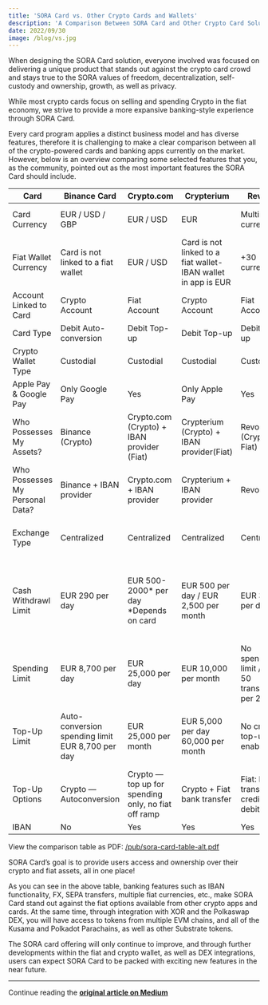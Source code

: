 ```yaml
---
title: 'SORA Card vs. Other Crypto Cards and Wallets'
description: 'A Comparison Between SORA Card and Other Crypto Card Solutions'
date: 2022/09/30
image: /blog/vs.jpg
---
```


When designing the SORA Card solution, everyone involved was focused on delivering a unique product that stands out against the crypto card crowd and stays true to the SORA values of freedom, decentralization, self-custody and ownership, growth, as well as privacy.

While most crypto cards focus on selling and spending Crypto in the fiat economy, we strive to provide a more expansive banking-style experience through SORA Card.

Every card program applies a distinct business model and has diverse features, therefore it is challenging to make a clear comparison between all of the crypto-powered cards and banking apps currently on the market. However, below is an overview comparing some selected features that you, as the community, pointed out as the most important features the SORA Card should include.

| Card                            | Binance Card                                     | Crypto.com                                          | Crypterium                                                    | Revolut                                       | SORA Card                                                                                                        |
| ------------------------------- | ------------------------------------------------ | --------------------------------------------------- | ------------------------------------------------------------- | --------------------------------------------- | ---------------------------------------------------------------------------------------------------------------- |
| Card Currency                   | EUR / USD / GBP                                  | EUR / USD                                           | EUR                                                           | Multi-currency                                | EUR (’22) <br>USD (Q2’23) <br>GBP (Q1‘23)                                                                        |
| Fiat Wallet Currency            | Card is not linked to a fiat wallet              | EUR / USD                                           | Card is not linked to a fiat wallet-IBAN wallet in app is EUR | +30 currencies                                | +25 currencies (Q1’23)                                                                                           |
| Account Linked to Card          | Crypto Account                                   | Fiat Account                                        | Crypto Account                                                | Fiat Account                                  | Fiat Account                                                                                                     |
| Card Type                       | Debit Auto-conversion                            | Debit Top-up                                        | Debit Тор-up                                                  | Debit Top-up                                  | Debit Top-up                                                                                                     |
| Crypto Wallet Type              | Custodial                                        | Custodial                                           | Custodial                                                     | Custodial                                     | Self-custodial                                                                                                   |
| Apple Pay & Google Pay          | Only Google Pay                                  | Yes                                                 | Only Apple Pay                                                | Yes                                           | Yes                                                                                                              |
| Who Possesses My Assets?        | Binance (Crypto)                                 | Crypto.com (Crypto) + IBAN provider (Fiat)          | Crypterium (Crypto) + IBAN provider(Fiat)                     | Revolut (Crypto + Fiat)                       | YOU (Crypto) + IBAN provider (Fiat)                                                                              |
| Who Possesses My Personal Data? | Binance + IBAN provider                          | Crypto.com + IBAN provider                          | Crypterium + IBAN provider                                    | Revolut                                       | YOU + IBAN provider not SORA                                                                                     |
| Exchange Type                   | Centralized                                      | Centralized                                         | Centralized                                                   | Centralized                                   | Decentralized (Crypto↔Crypto) + Centralized (XOR↔EUR)                                                            |
| Cash Withdrawl Limit            | EUR 290 per day                                  | EUR 500-2000\* per day <br>\*Depends on card        | EUR 500 per day / EUR 2,500 per month                         | EUR 3,000 per day                             | EUR 5,000\* per day <br>\*Will be higher for upcoming higher tier card programs. ATM limits need to be observed. |
| Spending Limit                  | EUR 8,700 per day                                | EUR 25,000 per day                                  | EUR 10,000 per month                                          | No spending limit / Max. 50 transfers per 24h | EUR 25,000\* per day <br>\*Will be higher for upcoming higher tier card programs.                                |
| Top-Up Limit                    | Auto-conversion spending limit EUR 8,700 per day | EUR 25,000 per month                                | EUR 5,000 per day 60,000 per month                            | No crypto top-up enabled                      | EUR 25,000 per day\* <br>\*Will be higher for upcoming higher tier card programs.                                |
| Top-Up Options                  | Crypto — Autoconversion                          | Crypto — top up for spending only, no fiat off ramp | Crypto + Fiat bank transfer                                   | Fiat: bank transfer, credit card, debit card  | Crypto (XOR) + fiat: bank transfer, credit card, debit card                                                      |
| IBAN                            | No                                               | Yes                                                 | Yes                                                           | Yes                                           | Yes                                                                                                              |

View the comparison table as PDF: [/pub/sora-card-table-alt.pdf](https://soracard.com/pub/sora-card-table-alt.pdf)

SORA Card’s goal is to provide users access and ownership over their crypto and fiat assets, all in one place!

As you can see in the above table, banking features such as IBAN functionality, FX, SEPA transfers, multiple fiat currencies, etc., make SORA Card stand out against the fiat options available from other crypto apps and cards. At the same time, through integration with XOR and the Polkaswap DEX, you will have access to tokens from multiple EVM chains, and all of the Kusama and Polkadot Parachains, as well as other Substrate tokens.

The SORA card offering will only continue to improve, and through further developments within the fiat and crypto wallet, as well as DEX integrations, users can expect SORA Card to be packed with exciting new features in the near future.

---

Continue reading the **[original article on Medium](https://medium.com/sora-xor/sora-card-vs-other-crypto-cards-and-wallets-3459c570214a)**
